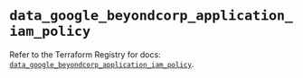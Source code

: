 # `data_google_beyondcorp_application_iam_policy`

Refer to the Terraform Registry for docs: [`data_google_beyondcorp_application_iam_policy`](https://registry.terraform.io/providers/hashicorp/google/6.43.0/docs/data-sources/beyondcorp_application_iam_policy).
